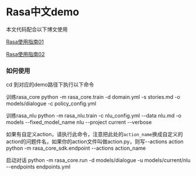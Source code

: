 # Rasa中文demo

本文代码配合以下博文使用

[Rasa使用指南01](https://terrifyzhao.github.io/2018/09/17/Rasa%E4%BD%BF%E7%94%A8%E6%8C%87%E5%8D%9701.html)

[Rasa使用指南02](https://terrifyzhao.github.io/2019/02/26/Rasa%E4%BD%BF%E7%94%A8%E6%8C%87%E5%8D%9702.html)

### 如何使用

cd 到对应的demo路径下执行以下命令

训练rasa_core
python -m rasa_core.train -d domain.yml -s stories.md -o models/dialogue -c policy_config.yml

训练rasa_nlu
python -m rasa_nlu.train -c nlu_config.yml --data nlu.md -o models --fixed_model_name nlu --project current --verbose

如果有自定义action，请执行此命令，注意把此处的`action_name`换成自定义的action的问题件名，如果你的action文件叫做action.py，则写--actions action
python -m rasa_core_sdk.endpoint --actions action_name

启动对话
python -m rasa_core.run -d models/dialogue -u models/current/nlu --endpoints endpoints.yml
